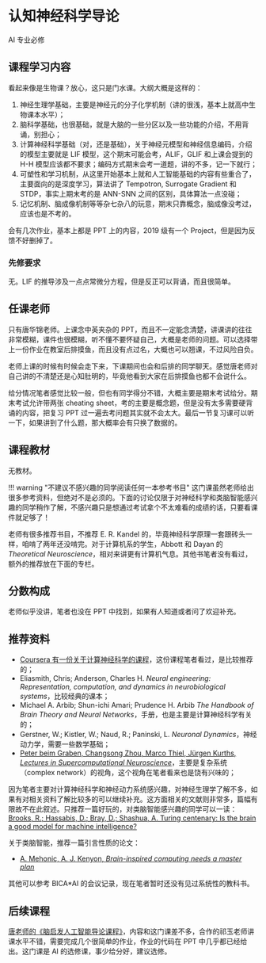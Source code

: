# 认知神经科学导论

<div class="badges">
<span class="badge ai-badge">AI 专业必修</span>
</div>

## 课程学习内容

看起来像是生物课？放心，这只是门水课。大纲大概是这样的：

1. 神经生理学基础，主要是神经元的分子化学机制（讲的很浅，基本上就高中生物课本水平）；
2. 脑科学基础，也很基础，就是大脑的一些分区以及一些功能的介绍，不用背诵，别担心；
3. 计算神经科学基础（对，还是基础），关于神经元模型和神经信息编码，介绍的模型主要就是 LIF 模型，这个期末可能会考，ALIF，GLIF 和上课会提到的 H-H 模型应该都不要求；编码方式期末会考一道题，讲的不多，记一下就行；
4. 可塑性和学习机制，从这里开始基本上就和人工智能基础的内容有些重合了，主要面向的是深度学习，算法讲了 Tempotron, Surrogate Gradient 和 STDP，事实上期末考的是 ANN-SNN 之间的区别，具体算法一点没碰；
5. 记忆机制、脑成像机制等等杂七杂八的玩意，期末只靠概念，脑成像没考过，应该也是不考的。

会有几次作业，基本上都是 PPT 上的内容，2019 级有一个 Project，但是因为反馈不好删掉了。

### 先修要求

无。LIF 的推导涉及一点点常微分方程，但是反正可以背诵，而且很简单。

## 任课老师

只有唐华锦老师。上课念中英夹杂的 PPT，而且不一定能念清楚，讲课讲的往往非常模糊，课件也很模糊，听不懂不要怀疑自己，大概是老师的问题。可以选择带上一份作业在教室后排摸鱼，而且没有点过名，大概也可以翘课，不过风险自负。

老师上课的时候有时候会走下来，下课期间也会和后排的同学聊天。感觉唐老师对自己讲的不清楚还是心知肚明的，毕竟他看到大家在后排摸鱼也都不会说什么。

给分情况笔者感觉比较一般，但也有同学得分不错，大概主要是期末考试给分。期末考试允许带两张 cheating sheet，考的主要是概念题，但是没有太多需要硬背诵的内容，把复习 PPT 过一遍去考问题其实就不会太大。最后一节复习课可以听一下，如果讲到了什么题，那大概率会有只换了数据的。

## 课程教材

无教材。

!!! warning "不建议不感兴趣的同学阅读任何一本参考书目"
    这门课虽然老师给出很多参考资料，但绝对不是必须的。下面的讨论仅限于对神经科学和类脑智能感兴趣的同学稍作了解，不感兴趣只是想通过考试拿个不太难看的成绩的话，只要看课件就足够了！

老师有很多推荐书目，不推荐 E. R. Kandel 的，毕竟神经科学原理一套跟砖头一样，咱啃了两年还没啃完。对于计算机系的学生，Abbott 和 Dayan 的 *Theoretical Neuroscience*，相对来讲更有计算机气息。其他书笔者没有看过，额外的推荐放在下面的专栏。

## 分数构成

老师似乎没讲，笔者也没在 PPT 中找到，如果有人知道或者问了欢迎补充。

## 推荐资料

- [Coursera 有一份关于计算神经科学的课程](https://www.coursera.org/learn/computational-neuroscience)，这份课程笔者看过，是比较推荐的；
- Eliasmith, Chris; Anderson, Charles H. *Neural engineering: Representation, computation, and dynamics in neurobiological systems*，比较经典的课本；
- Michael A. Arbib; Shun-ichi Amari; Prudence H. Arbib *The Handbook of Brain Theory and Neural Networks*，手册，也是主要是计算神经科学有关的；
- Gerstner, W.; Kistler, W.; Naud, R.; Paninski, L. *Neuronal Dynamics*，神经动力学，需要一些数学基础；
- [Peter beim Graben, Changsong Zhou, Marco Thiel, Jürgen Kurths, *Lectures in Supercomputational Neuroscience*](https://link.springer.com/book/10.1007/978-3-540-73159-7)，主要是复杂系统（complex network）的视角，这个视角在笔者看来也是饶有兴味的；

因为笔者主要对计算神经科学和神经动力系统感兴趣，对神经生理学了解不多，如果有对相关资料了解比较多的可以继续补充。这方面相关的文献则非常多，篇幅有限故不在此叙述。只推荐一篇好玩的，对类脑智能感兴趣的同学可以一读：[Brooks, R.; Hassabis, D.; Bray, D.; Shashua, A. Turing centenary: Is the brain a good model for machine intelligence?](https://doi.org/10.1038%2F482462a)

关于类脑智能，推荐一篇引言性质的论文：

- [A. Mehonic, A. J. Kenyon, *Brain-inspired computing needs a master plan*](https://www.nature.com/articles/s41586-021-04362-w)

其他可以参考 BICA*AI 的会议记录，现在笔者暂时还没有见过系统性的教科书。

## 后续课程

[唐老师的《脑启发人工智能导论课程》](../major_elective/brain_inspired_ai)，内容和这门课差不多，合作的祁玉老师讲课水平不错，需要完成几个很简单的作业，作业的代码在 PPT 中几乎都已经给出。这门课是 AI 的选修课，事少给分好，建议选修。
